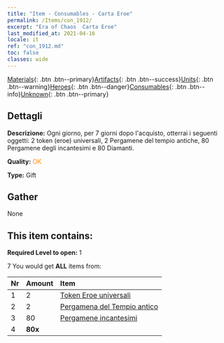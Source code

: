 ```yaml
---
title: "Item - Consumables - Carta Eroe"
permalink: /Items/con_1912/
excerpt: "Era of Chaos  Carta Eroe"
last_modified_at: 2021-04-16
locale: it
ref: "con_1912.md"
toc: false
classes: wide
---
```

 [Materials](/it/Items/){: .btn .btn--primary}[Artifacts](/it/Items/Artifacts/){: .btn .btn--success}[Units](/it/Items/Units/){: .btn .btn--warning}[Heroes](/it/Items/Heroes/){: .btn .btn--danger}[Consumables](/it/Items/Consumables/){: .btn .btn--info}[Unknown](/it/Items/Unknown/){: .btn .btn--primary}

## Dettagli
 **Descrizione:** Ogni giorno, per 7 giorni dopo l'acquisto, otterrai i seguenti oggetti: 2 token (eroe) universali, 2 Pergamene del tempio antiche, 80 Pergamene degli incantesimi e 80 Diamanti.

 **Quality:** <span style="color: #FF8C00">OK</span>

 **Type:** Gift

## Gather

  None

## This item contains:

 **Required Level to open:** 1

 7 You would get **ALL** items  from:

  | Nr | Amount |     Item    |
  |:---|:-------|:------------|
  | 1 | 2 | [Token Eroe universali](/it/Items/her_358/) |  | 
  | 2 | 2 | [Pergamena del Tempio antico](/it/Items/con_697/) |  | 
  | 3 | 80 | [Pergamene incantesimi](/it/Items/con_694/) |  | 
  | 4 |  **80x** | <i class="fas fa-gem"/> |  | 
